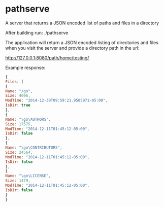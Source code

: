 # pathserve
A server that returns a JSON encoded list of paths and files in a directory

After building run: ./pathserve 

The application will return a JSON encoded listing of directories and files when you visit the server 
and provide a directory path in the url:

http://127.0.0.1:8080/path/home/testing/

Example response:
```javascript
{
Files: [
{
Name: "/go",
Size: 4096,
ModTime: "2014-12-30T09:59:21.9505971-05:00",
IsDir: true
},
{
Name: "\go\AUTHORS",
Size: 17575,
ModTime: "2014-12-11T01:45:12-05:00",
IsDir: false
},
{
Name: "\go\CONTRIBUTORS",
Size: 24564,
ModTime: "2014-12-11T01:45:12-05:00",
IsDir: false
},
{
Name: "\go\LICENSE",
Size: 1479,
ModTime: "2014-12-11T01:45:12-05:00",
IsDir: false
}
}
```
